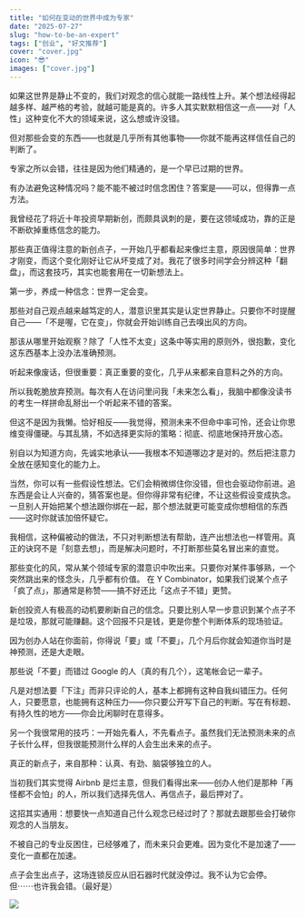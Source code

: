 ```yaml
---
title: "如何在变动的世界中成为专家"
date: "2025-07-27"
slug: "how-to-be-an-expert"
tags: ["创业", "好文推荐"]
cover: "cover.jpg"
icon: "😎"
images: ["cover.jpg"]
---
```

如果这世界是静止不变的，我们对观念的信心就能一路线性上升。某个想法经得起越多样、越严格的考验，就越可能是真的。许多人其实默默相信这一点——对「人性」这种变化不大的领域来说，这么想或许没错。



但对那些会变的东西——也就是几乎所有其他事物——你就不能再这样信任自己的判断了。



专家之所以会错，往往是因为他们精通的，是一个早已过期的世界。



有办法避免这种情况吗？能不能不被过时信念困住？答案是——可以，但得靠一点方法。



我曾经花了将近十年投资早期新创，而颇具讽刺的是，要在这领域成功，靠的正是不断砍掉重练信念的能力。



那些真正值得注意的新创点子，一开始几乎都看起来像烂主意，原因很简单：世界才刚变，而这个变化刚好让它从坏变成了对。我花了很多时间学会分辨这种「翻盘」，而这套技巧，其实也能套用在一切新想法上。



第一步，养成一种信念：世界一定会变。



那些对自己观点越来越笃定的人，潜意识里其实是认定世界静止。只要你不时提醒自己——「不是喔，它在变」，你就会开始训练自己去嗅出风的方向。



那该从哪里开始观察？除了「人性不太变」这条中等实用的原则外，很抱歉，变化这东西基本上没办法准确预测。



听起来像废话，但很重要：真正重要的变化，几乎从来都来自意料之外的方向。



所以我乾脆放弃预测。每次有人在访问里问我「未来怎么看」，我脑中都像没读书的考生一样拼命乱掰出一个听起来不错的答案。



但这不是因为我懒。恰好相反——我觉得，预测未来不但命中率可怜，还会让你思维变得僵硬。与其乱猜，不如选择更实际的策略：彻底、彻底地保持开放心态。



别自以为知道方向，先诚实地承认——我根本不知道哪边才是对的。然后把注意力全放在感知变化的能力上。



当然，你可以有一些假设性想法。它们会稍微绑住你没错，但也会驱动你前进。追东西是会让人兴奋的，猜答案也是。但你得非常有纪律，不让这些假设变成执念。
一旦别人开始把某个想法跟你绑在一起，那个想法就更可能变成你想相信的东西——这时你就该加倍怀疑它。



我相信，这种偏被动的做法，不只对判断想法有帮助，连产出想法也一样管用。真正的诀窍不是「刻意去想」，而是解决问题时，不打断那些莫名冒出来的直觉。



那些变化的风，常从某个领域专家的潜意识中吹出来。只要你对某件事够熟，一个突然跳出来的怪念头，几乎都有价值。
在 Y Combinator，如果我们说某个点子「疯了点」，那通常是称赞——搞不好还比「这点子不错」更赞。



新创投资人有极高的动机要刷新自己的信念。只要比别人早一步意识到某个点子不是垃圾，那就可能赚翻。这个回报不只是钱，更是你整个判断体系的现场验证。



因为创办人站在你面前，你得说「要」或「不要」，几个月后你就会知道你当时是神预测，还是大走眼。



那些说「不要」而错过 Google 的人（真的有几个），这笔帐会记一辈子。



凡是对想法要「下注」而非只评论的人，基本上都拥有这种自我纠错压力。任何人，只要愿意，也能拥有这种压力——你只要公开写下自己的判断。写在有标题、有持久性的地方——你会比闲聊时在意得多。



另一个我很常用的技巧：一开始先看人，不先看点子。虽然我们无法预测未来的点子长什么样，但我很能预测什么样的人会生出未来的点子。



真正的新点子，来自那种：认真、有劲、脑袋够独立的人。



当初我们其实觉得 Airbnb 是烂主意，但我们看得出来——创办人他们是那种「再怪都不会怕」的人，所以我们选择先信人、再信点子，最后押对了。



这招其实通用：想要快一点知道自己什么观念已经过时了？那就去跟那些会打破你观念的人当朋友。



不被自己的专业反困住，已经够难了，而未来只会更难。因为变化不是加速了——变化一直都在加速。



点子会生出点子，这场连锁反应从旧石器时代就没停过。我不认为它会停。
但⋯⋯也许我会错。（最好是）




![](https://prod-files-secure.s3.us-west-2.amazonaws.com/112d0858-5090-4d34-a606-b75eb8d65fd2/46476355-9cf3-4e99-9b7a-3531bc426380/1000202064.png?X-Amz-Algorithm=AWS4-HMAC-SHA256&X-Amz-Content-Sha256=UNSIGNED-PAYLOAD&X-Amz-Credential=ASIAZI2LB4663TCPGMZI%2F20250930%2Fus-west-2%2Fs3%2Faws4_request&X-Amz-Date=20250930T221207Z&X-Amz-Expires=3600&X-Amz-Security-Token=IQoJb3JpZ2luX2VjEG4aCXVzLXdlc3QtMiJHMEUCIHFPHGPOABmSyg9w907xKhG5V58qDa3s0YJOfOP2OCx8AiEAk0GKSHwfUqNMjX1VAi0A9oRQVZMoECZE2ohA2giW62AqiAQI9%2F%2F%2F%2F%2F%2F%2F%2F%2F%2F%2FARAAGgw2Mzc0MjMxODM4MDUiDI6DcHalrvLNnWtoXCrcAyzLQQUmy1uQkvfXxMCBBB1%2By4Nq%2BZXCfhniWIYf8UhYqEQ657qPpucN0g4bQWQXWXi%2FvR6mXNZ6ibd7ZUDO3b42UCMGaY4VnBBOwWkS8FJQnHu99RnJGJKAdRPhtQe1TYAW6njBAkfWA%2FG1kZCPc4XnIZmThKGkC9euwOmLQMwbkGjO1KA%2BuF%2ByRdREebXzKLQchrUvrq6mZ%2BS7Du9VDI%2F%2FdbrbaLlUgPbBHhx%2F8yKpm6j86uCm2pjNU5fN%2FwtptlxV7vvaUD%2F7OEEqOpaFfT9sl36yhswYZd6M06SaF1WC28vZ7O18u%2BT8el65DCZy4y8LX5QtFdRojTxHNIv86zUYLu3a3r1Z9%2FP6vemxJyAuM0z1xeIob7eIKqIt4Udzfh0OKuwICoaKeAeXacj3vhQzeE9VCYImNZsoAMFehPhXBi0r4uoVBWvsQ5L%2FMYxHurhFMum%2B3cw6Ud8EL3bt65i%2FuFmNrX9mSTEispvq8cY5HDV9obp1uoetGQZDcHF6uPQEwF6P%2BWZbsMuogg4L3r%2B%2FMzrh9eKYGjIZw756tZyd2B%2FIAuKizxWkHf8SCk9Mp5Kh3VIQwl1yv2qDE5k7i5c8lWf4wGzwQwdg4R3br0kPfHILOADb51R68Jn0MM%2Bf8cYGOqUB2KYKOXvxCtlpQKBZDYIj%2F%2BnnqXtzxoJmaZwPxR09%2Bhuez9Y2d%2FHws1fyfJioaPGCWoXIROePHKbuQFyhptjd9Qztu7E2odCysaPFk046GUnUT130s5TnsJ9MejfMxJ9f8SVTXKLJCJ%2FBBpncqCyjrBMUc%2BjloStTSVyG7kyKVWRRpHh5f9ezR1g0n8ljGhqvV1e2Pzxh7ot5jO0O%2FF0SyJbKOCd2&X-Amz-Signature=56c1bcbadd4bab4d57c39edbc3fd39e91c4ba28446296ebabbd00c0bee1cdd58&X-Amz-SignedHeaders=host&x-amz-checksum-mode=ENABLED&x-id=GetObject)

